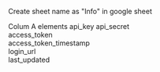 Create sheet name as "Info"  in google sheet


Colum A elements
api_key	
api_secret	
access_token	
access_token_timestamp	
login_url	
last_updated
	
